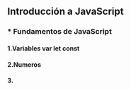 ## Introducción a JavaScript

### * Fundamentos de JavaScript
#### 1.Variables var let const  
#### 2.Numeros
#### 3.

